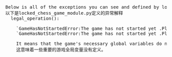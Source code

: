 <pre>
Below is all of the exceptions you can see and defined by locked_chess_game_module.py .
以下是locked_chess_game_module.py定义的异常解释
  legal_operation():
  
    `GameHasNotStartedError:The game has not started yet .Please start the game with 'game_start()'`
    `GameHasNotStartedError:The game has not started yet .Please start the game with 'example.game_start()' if you use 'import locked_chess_game_module as example' or 'game_start()' if you use 'from locked_chess_game_module import *' .`
 
    It means that the game's necessary global variables do not all exist .
    这意味着一些重要的游戏全局变量没有定义。

    
</pre>
